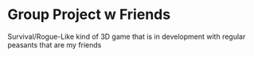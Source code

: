 # Group Project w Friends
 Survival/Rogue-Like kind of 3D game that is in development with regular peasants that are my friends
